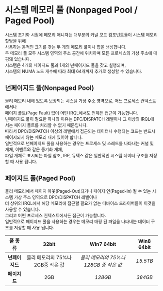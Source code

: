 # 시스템 메모리 풀 (Nonpaged Pool / Paged Pool)

시스템 초기화 시점에 메모리 매니져는 대부분의 커널 모드 컴포넌트들이 시스템 메모리 할당을 위해   
사용하는 동적인 크기를 갖는 두 개의 메모리 풀이나 힙을 생성합니다.  
두 메모리 풀 모두 시스템 영역의 주소 공간에 위치하며 모든 프로세스의 가상 주소에 매핑돼 있습니다.  
시스템은 4개의 페이지드 풀과 1개의 넌페이지드 풀을 갖고 실행되며,   
시스템의 NUMA 노드 개수에 따라 최대 64개까지 추가로 생성할 수 있습니다.  

## 넌페이지드 풀(Nonpaged Pool)  
물리 메모리 내에 있도록 보장되는 시스템 가상 주소 영역으로, 어느 프로세스 컨텍스트에서나   
페이지 폴트(Page Fault) 없이 어떤 IRQL에서도 언제든 접근이 가능합니다.  
넌페이지드 풀이 필요한 하나의 이유는 DPC/DISPATCH 레벨이나 그 이상의 IRQL에서는 페이지 폴트를 처리할 수 없기 때문입니다.  
따라서 DPC/DISPATCH 이상의 레벨에서 접근되는 데이터나 수행되는 코드는 반드시 페이지되지 않는 메모리 내에 있어야 합니다.  
일반적으로 넌페이지드 풀을 사용하는 경우는 프로세스 및 스레드를 나타내는 커널 및 개체, 이벤트와 같은 동기화 개체,  
파일 개체로 표시되는 파일 참조, IRP, 뮤텍스 같은 일반적인 시스템 데이터 구조를 저장할 때 사용 됩니다.  


## 페이지드 풀(Paged Pool)
물리 메모리에서 페이지 아웃(Paged-Out)되거나 페이지 인(Paged-In) 될 수 있는 시스템 가상 주소 영역으로 DPC/DISPATCH 레벨이나   
더 상위의 IRQL에서 해당 메모리에 접근할 필요가 없는 디바이스 드라이버들이 이것을 사용할 수 있습니다.  
그리고 어떤 프로세스 컨텍스트에서든 접근이 가능합니다.  
일반적으로 페이지드 풀을 사용하는 경우는 메모리 매핑 된 파일을 나타내는 데이터 구조를 저장할 때 사용 됩니다.  


|  <center>풀 종류</center> |  <center>32bit</center> |  <center>Win7 64bit</center> | <center>Win8 64bit</center> |
|:--------:|:--------:|:--------:|:--------:|
|**<center>넌페이지드</center>** | <center>물리 메모리의 75%나 2GB중 작은 값</center> |*<center>물리 메모리의 75%나 128GB 중 작은 값 </center>* |*<center>15.5TB</center>* |
|**<center>페이지드</center>** | <center>2GB</center> |*<center>128GB</center>* |*<center>384GB</center>* |
